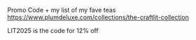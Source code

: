Promo Code + my list of my fave teas
https://www.plumdeluxe.com/collections/the-craftlit-collection

LIT2025 is the code for 12% off